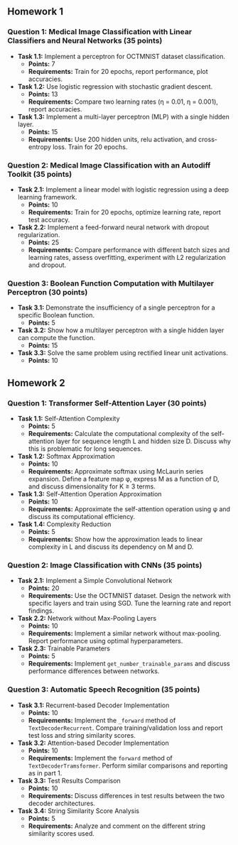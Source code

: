 ## Homework 1

### Question 1: Medical Image Classification with Linear Classifiers and Neural Networks (35 points)
- **Task 1.1:** Implement a perceptron for OCTMNIST dataset classification.
  - **Points:** 7
  - **Requirements:** Train for 20 epochs, report performance, plot accuracies.
- **Task 1.2:** Use logistic regression with stochastic gradient descent.
  - **Points:** 13
  - **Requirements:** Compare two learning rates (η = 0.01, η = 0.001), report accuracies.
- **Task 1.3:** Implement a multi-layer perceptron (MLP) with a single hidden layer.
  - **Points:** 15
  - **Requirements:** Use 200 hidden units, relu activation, and cross-entropy loss. Train for 20 epochs.

### Question 2: Medical Image Classification with an Autodiff Toolkit (35 points)
- **Task 2.1:** Implement a linear model with logistic regression using a deep learning framework.
  - **Points:** 10
  - **Requirements:** Train for 20 epochs, optimize learning rate, report test accuracy.
- **Task 2.2:** Implement a feed-forward neural network with dropout regularization.
  - **Points:** 25
  - **Requirements:** Compare performance with different batch sizes and learning rates, assess overfitting, experiment with L2 regularization and dropout.

### Question 3: Boolean Function Computation with Multilayer Perceptron (30 points)
- **Task 3.1:** Demonstrate the insufficiency of a single perceptron for a specific Boolean function.
  - **Points:** 5
- **Task 3.2:** Show how a multilayer perceptron with a single hidden layer can compute the function.
  - **Points:** 15
- **Task 3.3:** Solve the same problem using rectified linear unit activations.
  - **Points:** 10

## Homework 2

### Question 1: Transformer Self-Attention Layer (30 points)
- **Task 1.1:** Self-Attention Complexity 
  - **Points:** 5
  - **Requirements:** Calculate the computational complexity of the self-attention layer for sequence length L and hidden size D. Discuss why this is problematic for long sequences.
- **Task 1.2:** Softmax Approximation 
  - **Points:** 10
  - **Requirements:** Approximate softmax using McLaurin series expansion. Define a feature map φ, express M as a function of D, and discuss dimensionality for K ≥ 3 terms.
- **Task 1.3:** Self-Attention Operation Approximation 
  - **Points:** 10
  - **Requirements:** Approximate the self-attention operation using φ and discuss its computational efficiency.
- **Task 1.4:** Complexity Reduction 
  - **Points:** 5
  - **Requirements:** Show how the approximation leads to linear complexity in L and discuss its dependency on M and D.

### Question 2: Image Classification with CNNs (35 points)
- **Task 2.1:** Implement a Simple Convolutional Network 
  - **Points:** 20
  - **Requirements:** Use the OCTMNIST dataset. Design the network with specific layers and train using SGD. Tune the learning rate and report findings.
- **Task 2.2:** Network without Max-Pooling Layers 
  - **Points:** 10
  - **Requirements:** Implement a similar network without max-pooling. Report performance using optimal hyperparameters.
- **Task 2.3:** Trainable Parameters 
  - **Points:** 5
  - **Requirements:** Implement `get_number_trainable_params` and discuss performance differences between networks.

### Question 3: Automatic Speech Recognition (35 points)
- **Task 3.1:** Recurrent-based Decoder Implementation 
  - **Points:** 10
  - **Requirements:** Implement the `_forward` method of `TextDecoderRecurrent`. Compare training/validation loss and report test loss and string similarity scores.
- **Task 3.2:** Attention-based Decoder Implementation 
  - **Points:** 10
  - **Requirements:** Implement the `forward` method of `TextDecoderTramsformer`. Perform similar comparisons and reporting as in part 1.
- **Task 3.3:** Test Results Comparison 
  - **Points:** 10
  - **Requirements:** Discuss differences in test results between the two decoder architectures.
- **Task 3.4:** String Similarity Score Analysis 
  - **Points:** 5
  - **Requirements:** Analyze and comment on the different string similarity scores used.
